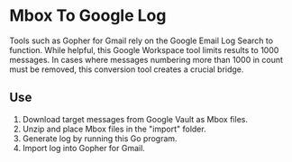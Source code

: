 # Mbox To Google Log
Tools such as Gopher for Gmail rely on the Google Email Log Search to function. While helpful, this Google Workspace tool limits results to 1000 messages. In cases where messages numbering more than 1000 in count must be removed, this conversion tool creates a crucial bridge.

## Use
1. Download target messages from Google Vault as Mbox files.
2. Unzip and place Mbox files in the "import" folder.
3. Generate log by running this Go program.
4. Import log into Gopher for Gmail.